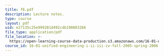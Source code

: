 ```yaml
---
title: f6.pdf
description: Lecture notes.
type: course
layout: pdf
uid: e27135c25e999281d492cdb190803266
file_type: application/pdf
file_location: >-
  https://open-learning-course-data-production.s3.amazonaws.com/16-01-unified-engineering-i-ii-iii-iv-fall-2005-spring-2006/e27135c25e999281d492cdb190803266_f6.pdf
course_id: 16-01-unified-engineering-i-ii-iii-iv-fall-2005-spring-2006
---
```

